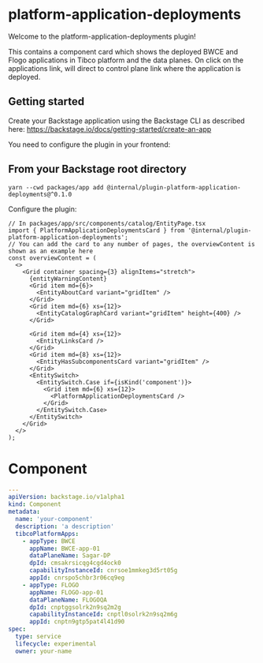 # platform-application-deployments

Welcome to the platform-application-deployments plugin!

This contains a component card which shows the deployed BWCE and Flogo applications in Tibco platform and the data planes.
On click on the applications link, will direct to control plane link where the application is deployed.

## Getting started

Create your Backstage application using the Backstage CLI as described here:
https://backstage.io/docs/getting-started/create-an-app

You need to configure the plugin in your frontend:

## From your Backstage root directory

```
yarn --cwd packages/app add @internal/plugin-platform-application-deployments@^0.1.0
```

Configure the plugin:

```tsx
// In packages/app/src/components/catalog/EntityPage.tsx
import { PlatformApplicationDeploymentsCard } from '@internal/plugin-platform-application-deployments';
// You can add the card to any number of pages, the overviewContent is shown as an example here
const overviewContent = (
  <>
    <Grid container spacing={3} alignItems="stretch">
      {entityWarningContent}
      <Grid item md={6}>
        <EntityAboutCard variant="gridItem" />
      </Grid>
      <Grid item md={6} xs={12}>
        <EntityCatalogGraphCard variant="gridItem" height={400} />
      </Grid>

      <Grid item md={4} xs={12}>
        <EntityLinksCard />
      </Grid>
      <Grid item md={8} xs={12}>
        <EntityHasSubcomponentsCard variant="gridItem" />
      </Grid>
      <EntitySwitch>
        <EntitySwitch.Case if={isKind('component')}>
          <Grid item md={6} xs={12}>
            <PlatformApplicationDeploymentsCard />
          </Grid>
        </EntitySwitch.Case>
      </EntitySwitch>
    </Grid>
  </>
);
```

# Component

```yaml
---
apiVersion: backstage.io/v1alpha1
kind: Component
metadata:
  name: 'your-component'
  description: 'a description'
  tibcoPlatformApps:
    - appType: BWCE
      appName: BWCE-app-01
      dataPlaneName: Sagar-DP
      dpId: cmsakrsicqg4cgd4ock0
      capabilityInstanceId: cnrsoe1mmkeg3d5rt05g
      appId: cnrspo5chbr3r06cq9eg
    - appType: FLOGO
      appName: FLOGO-app-01
      dataPlaneName: FLOGOQA
      dpId: cnptggsolrk2n9sq2m2g
      capabilityInstanceId: cnptl0solrk2n9sq2m6g
      appId: cnptn9gtp5pat4l41d90
spec:
  type: service
  lifecycle: experimental
  owner: your-name
```

